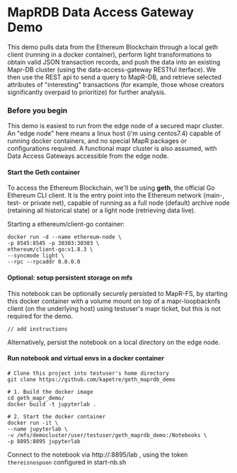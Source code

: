 # MapRDB Data Access Gateway Demo
This demo pulls data from the Ethereum Blockchain through a local geth client (running in a docker container), perform light transformations to obtain valid JSON transaction records, and push the data into an existing Mapr-DB cluster (using the data-access-gateway RESTful iterface). We then use the REST api to send a query to MapR-DB, and retrieve selected attributes of "interesting" transactions (for example, those whose creators significantly overpaid to prioritize) for further analysis.

### Before you begin
This demo is easiest to run from the edge node of a secured mapr cluster. An "edge node" here means a linux host (i'm using centos7.4) capable of running docker containers, and no special MapR packages or configurations required. A functional mapr cluster is also assumed, with Data Access Gateways accessible from the edge node. 


#### Start the Geth container
To access the Ethereum Blockchain, we'll be using **geth**, the official Go Ethereum CLI client. It is the entry point into the Ethereum network (main-, test- or private net), capable of running as a full node (default) archive node (retaining all historical state) or a light node (retrieving data live).

Starting a ethereum/client-go container:
```
docker run -d --name ethereum-node \
-p 8545:8545 -p 30303:30303 \
ethereum/client-go:v1.8.3 \
--syncmode light \
--rpc --rpcaddr 0.0.0.0
```

#### Optional: setup persistent storage on mfs
This notebook can be optionally securely persisted to MapR-FS, by starting this docker container with a volume mount on top of a mapr-loopbacknfs client (on the underlying host) using testuser's mapr ticket, but this is not required for the demo.
```
// add instructions 
```
Alternatively, persist the notebook on a local directory on the edge node. 

#### Run notebook and virtual envs in a docker container
```
# Clone this project into testuser's home directory
git clone https://github.com/kapetre/geth_maprdb_demo

# 1. Build the docker image
cd geth_mapr_demo/
docker build -t jupyterlab .

# 2. Start the docker container
docker run -it \
--name jupyterlab \
-v /mfs/democluster/user/testuser/geth_maprdb_demo:/Notebooks \
-p 8895:8895 jupyterlab 
```
Connect to the notebook via http://<yourhost>:8895/lab , using the token `thereisnospoon` configured in start-nb.sh

